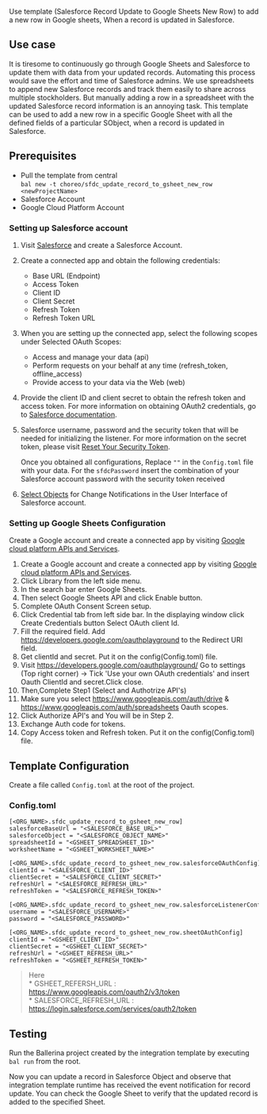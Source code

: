 Use template (Salesforce Record Update to Google Sheets New Row) to add a new row in Google sheets, When a record is updated in Salesforce.

## Use case
It is tiresome to continuously go through Google Sheets and Salesforce to update them with data from your updated records. 
Automating this process would save the effort and time of Salesforce admins. We use spreadsheets to append new Salesforce 
records and track them easily to share across multiple stockholders. But manually adding a row in a spreadsheet with the 
updated Salesforce record information is an annoying task. This template can be used to add a new row in a specific 
Google Sheet with all the defined fields of a particular SObject, when a record is updated in Salesforce.

## Prerequisites
* Pull the template from central  
  `bal new -t choreo/sfdc_update_record_to_gsheet_new_row <newProjectName>`
* Salesforce Account
* Google Cloud Platform Account

### Setting up Salesforce account
1. Visit [Salesforce](https://www.salesforce.com/) and create a Salesforce Account.
2. Create a connected app and obtain the following credentials:
    *   Base URL (Endpoint)
    *   Access Token
    *   Client ID
    *   Client Secret
    *   Refresh Token
    *   Refresh Token URL
3. When you are setting up the connected app, select the following scopes under Selected OAuth Scopes:
    *   Access and manage your data (api)
    *   Perform requests on your behalf at any time (refresh_token, offline_access)
    *   Provide access to your data via the Web (web)
4. Provide the client ID and client secret to obtain the refresh token and access token. For more information on obtaining OAuth2 credentials, go to [Salesforce documentation](https://help.salesforce.com/articleView?id=remoteaccess_authenticate_overview.htm).
5.  Salesforce username, password and the security token that will be needed for initializing the listener. 
    For more information on the secret token, please visit [Reset Your Security Token](https://help.salesforce.com/articleView?id=user_security_token.htm&type=5).
    
    Once you obtained all configurations, Replace `""` in the `Config.toml` file with your data. For the `sfdcPassword` insert the combination of your Salesforce account password with the security token received 

6. [Select Objects](https://developer.salesforce.com/docs/atlas.en-us.change_data_capture.meta/change_data_capture/cdc_select_objects.htm) for Change Notifications in the User Interface of Salesforce account.

### Setting up Google Sheets Configuration
Create a Google account and create a connected app by visiting [Google cloud platform APIs and Services](https://console.cloud.google.com/apis/dashboard). 

1. Create a Google account and create a connected app by visiting [Google cloud platform APIs and Services](https://console.cloud.google.com/apis/dashboard). 
2. Click Library from the left side menu.
3. In the search bar enter Google Sheets.
4. Then select Google Sheets API and click Enable button.
5. Complete OAuth Consent Screen setup.
6. Click Credential tab from left side bar. In the displaying window click Create Credentials button
Select OAuth client Id.
7. Fill the required field. Add https://developers.google.com/oauthplayground to the Redirect URI field.
8. Get clientId and secret. Put it on the config(Config.toml) file.
9. Visit https://developers.google.com/oauthplayground/ 
    Go to settings (Top right corner) -> Tick 'Use your own OAuth credentials' and insert Oauth ClientId and secret.Click close.
10. Then,Complete Step1 (Select and Authotrize API's)
11. Make sure you select https://www.googleapis.com/auth/drive & https://www.googleapis.com/auth/spreadsheets Oauth scopes.
12. Click Authorize API's and You will be in Step 2.
13. Exchange Auth code for tokens.
14. Copy Access token and Refresh token. Put it on the config(Config.toml) file.

## Template Configuration
Create a file called `Config.toml` at the root of the project.

### Config.toml 

```
[<ORG_NAME>.sfdc_update_record_to_gsheet_new_row]
salesforceBaseUrl = "<SALESFORCE_BASE_URL>"
salesforceObject = "<SALESFORCE_OBJECT_NAME>"
spreadsheetId = "<GSHEET_SPREADSHEET_ID>"
worksheetName = "<GSHEET_WORKSHEET_NAME>"

[<ORG_NAME>.sfdc_update_record_to_gsheet_new_row.salesforceOAuthConfig]
clientId = "<SALESFORCE_CLIENT_ID>"
clientSecret = "<SALESFORCE_CLIENT_SECRET>"
refreshUrl = "<SALESFORCE_REFRESH_URL>"
refreshToken = "<SALESFORCE_REFRESH_TOKEN>"

[<ORG_NAME>.sfdc_update_record_to_gsheet_new_row.salesforceListenerConfig]
username = "<SALESFORCE_USERNAME>"
password = "<SALESFORCE_PASSWORD>"

[<ORG_NAME>.sfdc_update_record_to_gsheet_new_row.sheetOAuthConfig]
clientId = "<GSHEET_CLIENT_ID>"
clientSecret = "<GSHEET_CLIENT_SECRET>"
refreshUrl = "<GSHEET_REFRESH_URL>"
refreshToken = "<GSHEET_REFRESH_TOKEN>"
``` 
> Here   
    * GSHEET_REFERSH_URL : https://www.googleapis.com/oauth2/v3/token  
    * SALESFORCE_REFRESH_URL : https://login.salesforce.com/services/oauth2/token


## Testing
Run the Ballerina project created by the integration template by executing `bal run` from the root. 

Now you can update a record in Salesforce Object and observe that integration template runtime has received the event 
notification for record update. You can check the Google Sheet to verify that the updated record is added to the 
specified Sheet. 


